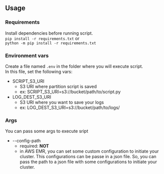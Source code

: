 ## Usage

### Requirements
Install dependencies before running script.   
`pip install -r requirements.txt`  or    
`python -m pip install -r requirements.txt`

### Environment vars
Create a file named `.env` in the folder where you will execute script.  
In this file, set the following vars:  
- SCRIPT_S3_URI   
    - S3 URI where partition script is saved
    - ex: SCRIPT_S3_URI=s3://bucket/path/to/script.py
- LOG_DEST_S3_URI   
    - S3 URI where you want to save your logs
    - ex: LOG_DEST_S3_URI=s3://bucket/path/to/logs/

### Args
You can pass some args to execute sript

- --config-path   
    - required: **NOT** 
    - in AWS EMR, you can set some custom configuration to initiate your cluster. This configurations can be passe in a json file. So, you can pass the path to a json file with some configurations to initiate your cluster.